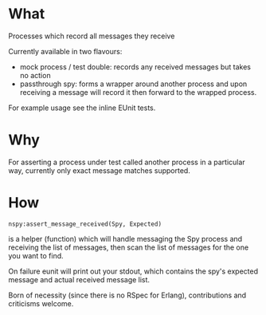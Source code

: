 What
====

Processes which record all messages they receive

Currently available in two flavours:

  * mock process / test double: records any received messages but takes no action
  * passthrough spy: forms a wrapper around another process and upon receiving a message will record it then forward to the wrapped process.

For example usage see the inline EUnit tests.

Why
===

For asserting a process under test called another process in a particular way, currently only exact message matches supported.

How
===

    nspy:assert_message_received(Spy, Expected)

is a helper (function) which will handle messaging the Spy process and receiving the list of messages, then scan the list of messages for the one you want to find.

On failure eunit will print out your stdout, which contains the spy's expected message and actual received message list.

Born of necessity (since there is no RSpec for Erlang), contributions and criticisms welcome.
